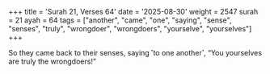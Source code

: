 +++
title = 'Surah 21, Verses 64'
date = '2025-08-30'
weight = 2547
surah = 21
ayah = 64
tags = ["another", "came", "one", "saying", "sense", "senses", "truly", "wrongdoer", "wrongdoers", "yourselve", "yourselves"]
+++

So they came back to their senses, saying ˹to one another˺, “You yourselves are truly the wrongdoers!”
